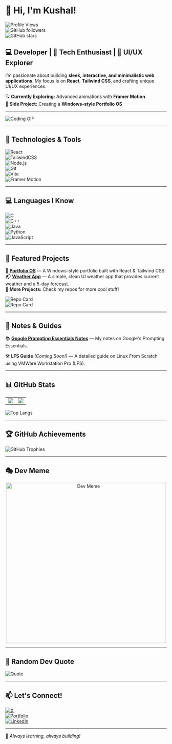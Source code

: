 # 👋 Hi, I'm Kushal!  

![Profile Views](https://komarev.com/ghpvc/?username=mrkushalsm&color=blue)  
![GitHub followers](https://img.shields.io/github/followers/mrkushalsm?style=social)  
![GitHub stars](https://img.shields.io/github/stars/mrkushalsm?style=social)  

## 💻 Developer | 🚀 Tech Enthusiast | 🎨 UI/UX Explorer  

I’m passionate about building **sleek, interactive, and minimalistic web applications**. My focus is on **React**, **Tailwind CSS**, and crafting unique UI/UX experiences.  

🔍 **Currently Exploring:** Advanced animations with **Framer Motion**  
📌 **Side Project:** Creating a **Windows-style Portfolio OS**  

---

![Coding GIF](https://media.giphy.com/media/qgQUggAC3Pfv687qPC/giphy.gif)  

---

## 🔧 Technologies & Tools  

![React](https://img.shields.io/badge/React-20232A?style=for-the-badge&logo=react&logoColor=61DAFB)  
![TailwindCSS](https://img.shields.io/badge/Tailwind_CSS-38B2AC?style=for-the-badge&logo=tailwind-css&logoColor=white)  
![Node.js](https://img.shields.io/badge/Node.js-43853D?style=for-the-badge&logo=node.js&logoColor=white)  
![Git](https://img.shields.io/badge/Git-F05032?style=for-the-badge&logo=git&logoColor=white)  
![Vite](https://img.shields.io/badge/Vite-646CFF?style=for-the-badge&logo=vite&logoColor=white)  
![Framer Motion](https://img.shields.io/badge/Framer_Motion-0055FF?style=for-the-badge&logo=framer&logoColor=white)  

---

## 💻 Languages I Know  

![C](https://img.shields.io/badge/C-00599C?style=for-the-badge&logo=c&logoColor=white)  
![C++](https://img.shields.io/badge/C++-00599C?style=for-the-badge&logo=c%2B%2B&logoColor=white)  
![Java](https://img.shields.io/badge/Java-007396?style=for-the-badge&logo=java&logoColor=white)  
![Python](https://img.shields.io/badge/Python-3776AB?style=for-the-badge&logo=python&logoColor=white)  
![JavaScript](https://img.shields.io/badge/JavaScript-F7DF1E?style=for-the-badge&logo=javascript&logoColor=black)  

---

## 📌 Featured Projects  

🌟 **[Portfolio OS](https://github.com/mrkushalsm/Portfolio)** — A Windows-style portfolio built with React & Tailwind CSS.  
📬 **[Weather App](https://github.com/mrkushalsm/Weather-App)** — A simple, clean UI weather app that provides current weather and a 5-day forecast.  
🔗 **More Projects:** Check my repos for more cool stuff!  

![Repo Card](https://github-readme-stats.vercel.app/api/pin/?username=mrkushalsm&repo=Portfolio&theme=tokyonight)  
![Repo Card](https://github-readme-stats.vercel.app/api/pin/?username=mrkushalsm&repo=Weather-App&theme=tokyonight)  

---

## 📖 Notes & Guides  

📚 **[Google Prompting Essentials Notes](https://github.com/mrkushalsm/google-prompting-essentials)** — My notes on Google's Prompting Essentials.  

🛠️ **LFS Guide** _(Coming Soon!)_ — A detailed guide on Linux From Scratch using VMWare Workstation Pro (LFS).  

---

## 📊 GitHub Stats  

<table>
<tr>
<td>
<img src="https://github-readme-stats.vercel.app/api?username=mrkushalsm&show_icons=true&theme=tokyonight" />
</td>
<td>
<img src="https://github-readme-streak-stats.herokuapp.com/?user=mrkushalsm&theme=tokyonight" />
</td>
</tr>
</table>

![Top Langs](https://github-readme-stats.vercel.app/api/top-langs/?username=mrkushalsm&layout=compact&theme=tokyonight)  

---

## 🏆 GitHub Achievements  

![GitHub Trophies](https://github-profile-trophy.vercel.app/?username=mrkushalsm&theme=tokyonight&margin-w=10)  

---

## 🎭 Dev Meme  

<p align="center">
  <img src="https://i.redd.it/dii8og2cg1pe1.jpeg" width="500" alt="Dev Meme">
</p>

---

## 🎯 Random Dev Quote  

![Quote](https://quotes-github-readme.vercel.app/api?type=horizontal&theme=tokyonight)  

---

## 📫 Let's Connect!  

[![X](https://img.shields.io/badge/X-%23000000.svg?style=for-the-badge&logo=x&logoColor=white)](https://x.com/kspiderman69)  
[![Portfolio](https://img.shields.io/badge/Portfolio-%231E90FF.svg?style=for-the-badge&logo=computer&logoColor=white)](https://mrkushalsm.vercel.app)  
[![LinkedIn](https://img.shields.io/badge/LinkedIn-%230A66C2.svg?style=for-the-badge&logo=linkedin&logoColor=white)](https://www.linkedin.com/in/mrkushalsm)  

---

🚀 _Always learning, always building!_  

